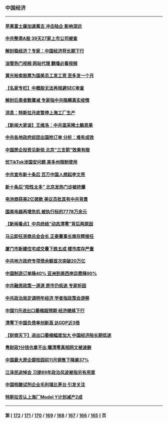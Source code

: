 ### 中国经济
---
#### [苹果富士康加速离去 冲击陆企 影响深远](../../pages/ncid283/n13881834.md?12100845) 
#### [中共整肃A股 39天27家上市公司被查](../../pages/ncid283/n13881788.md?12100845) 
#### [解封稳经济？专家：中国经济将长期下行](../../pages/ncid283/n13881381.md?12100845) 
#### [油管热门视频 网站代理 翻墙必看视频](http://138.2.39.72:81/youtube.html?epic-marker?12100845)
#### [黄光裕卖股票为国美员工发工资 至多发一个月](../../pages/ncid283/n13881815.md?12100845) 
#### [【名家专栏】中概股无法再规避SEC审查](../../pages/ncid283/n13881659.md?12100845) 
#### [解封后患者数骤减 专家指中共隐瞒真实疫情](../../pages/ncid283/n13881768.md?12100845) 
#### [消息：特斯拉月底暂停上海工厂生产](../../pages/ncid283/n13881710.md?12100845) 
#### [【新闻大家谈】王维洛：中共滥采稀土酿恶果](../../pages/ncid283/n13881638.md?12100845) 
#### [中共各地政府组团出国抢订单 分析：难有成效](../../pages/ncid283/n13881064.md?12100845) 
#### [中国房企投资见新低 北京“三支箭”效果有限](../../pages/ncid283/n13881090.md?12100845) 
#### [忧TikTok涉国安问题 美多州限制使用](../../pages/ncid283/n13881026.md?12100845) 
#### [中共宣布新十条后 百万中国人想起李文亮](../../pages/ncid283/n13881045.md?12100845) 
#### [新十条后“阳性太多” 北京发热门诊被挤爆](../../pages/ncid283/n13880979.md?12100845) 
#### [电池商获美2亿拨款 美议员批其有中共背景](../../pages/ncid283/n13880881.md?12100845) 
#### [国美电器再增危机 被执行标的7778万余元](../../pages/ncid283/n13880811.md?12100845) 
#### [【新闻看点】中共终结“动态清零”背后两原因](../../pages/ncid283/n13880406.md?12100845) 
#### [马云卸任浙商总会会长 正泰董事长南存辉接任](../../pages/ncid283/n13880410.md?12100845) 
#### [厦门市新建住宅成交量下跌五成 楼市库存严重](../../pages/ncid283/n13880381.md?12100845) 
#### [中共地方政府专项债余额首次突破20万亿](../../pages/ncid283/n13880371.md?12100845) 
#### [中国制造订单降40% 亚洲到美西岸运费降90%](../../pages/ncid283/n13880336.md?12100845) 
#### [中共融资政策一道道 房市仍低迷 专家析因](../../pages/ncid283/n13880287.md?12100845) 
#### [中共政治局定调明年经济 学者指政策会游移](../../pages/ncid283/n13880122.md?12100845) 
#### [中国11月进出口萎缩超预期 经济继续下行](../../pages/ncid283/n13880013.md?12100845) 
#### [清零下中国负债率创新高 达GDP近3倍](../../pages/ncid283/n13879828.md?12100845) 
#### [【财商天下】进出口萎缩幅度加大 中国经济陷长期低迷](../../pages/ncid283/n13879893.md?12100845) 
#### [粤财政1分钱也拿不出 曝清零真相网文被速删](../../pages/ncid283/n13879686.md?12100845) 
#### [中国最大房企碧桂园前11月销售下降逾37%](../../pages/ncid283/n13879696.md?12100845) 
#### [江泽民追悼会 习提89年政治风波被指另有用意](../../pages/ncid283/n13879438.md?12100845) 
#### [中国核酸试剂企业毛利堪比茅台 引发关注](../../pages/ncid283/n13879312.md?12100845) 
#### [特斯拉否认上海厂Model Y计划减产2成](../../pages/ncid283/n13879089.md?12100845) 

---
#### 第 [ [172](./172.md?12100845) / [171](./171.md?12100845) / [170](./170.md?12100845) / [169](./169.md?12100845) / [168](./168.md?12100845) / [167](./167.md?12100845) / [166](./166.md?12100845) / [165](./165.md?12100845) ] 页
